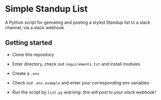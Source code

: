 # Simple Standup List

A Python script for genrating and posting a styled Standup list to a slack channel, via a slack webhook

## Getting started

- Clone this repository

- Enter directory, check out `requirements.txt` and install modules

- Create a `.env`

- Check out `.env.example` and enter your corresponding env variables

- Run the script by `list.py` _warning: this will post to your slack webhook!_
